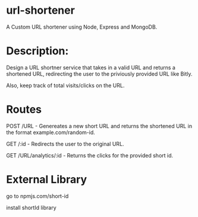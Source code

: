 # url-shortener

A Custom URL shortener using Node, Express and MongoDB.

# Description:

Design a URL shortner service that takes in a valid URL and returns a shortened URL, redirecting the user to the priviously provided URL like Bitly.

Also, keep track of total visits/clicks on the URL.

# Routes

POST /URL - Genereates a new short URL and returns the shortened URL in the format example.com/random-id.

GET /:id - Redirects the user to the original URL.

GET /URL/analytics/:id - Returns the clicks for the provided short id.

# External Library
go to npmjs.com/short-id

install shortId library
